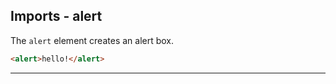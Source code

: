 Imports - alert
---
The `alert` element creates an alert box.

```html
<alert>hello!</alert>
```

---
